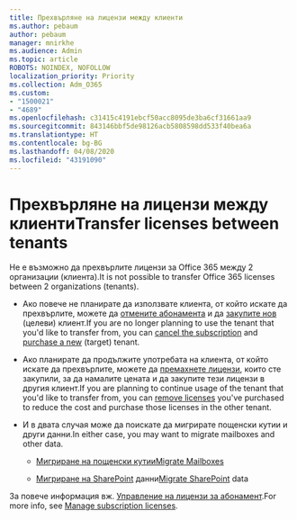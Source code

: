 ```yaml
---
title: Прехвърляне на лицензи между клиенти
ms.author: pebaum
author: pebaum
manager: mnirkhe
ms.audience: Admin
ms.topic: article
ROBOTS: NOINDEX, NOFOLLOW
localization_priority: Priority
ms.collection: Adm_O365
ms.custom:
- "1500021"
- "4689"
ms.openlocfilehash: c31415c4191ebcf50acc8095de3ba6cf31661aa9
ms.sourcegitcommit: 843146bbf5de98126acb5808598dd533f40bea6a
ms.translationtype: HT
ms.contentlocale: bg-BG
ms.lasthandoff: 04/08/2020
ms.locfileid: "43191090"
---
```

# <a name="transfer-licenses-between-tenants"></a><span data-ttu-id="01394-102">Прехвърляне на лицензи между клиенти</span><span class="sxs-lookup"><span data-stu-id="01394-102">Transfer licenses between tenants</span></span>

<span data-ttu-id="01394-103">Не е възможно да прехвърлите лицензи за Office 365 между 2 организации (клиента).</span><span class="sxs-lookup"><span data-stu-id="01394-103">It is not possible to transfer Office 365 licenses between 2 organizations (tenants).</span></span> 

- <span data-ttu-id="01394-104">Ако повече не планирате да използвате клиента, от който искате да прехвърлите, можете да [отмените абонамента](https://admin.microsoft.com/Adminportal/Home?source=applauncher#/subscriptions) и да [закупите нов](https://products.office.com/compare-all-microsoft-office-products-b?rtc=1&activetab=tab:primaryr2) (целеви) клиент.</span><span class="sxs-lookup"><span data-stu-id="01394-104">If you are no longer planning to use the tenant that you'd like to transfer from, you can [cancel the subscription](https://admin.microsoft.com/Adminportal/Home?source=applauncher#/subscriptions) and [purchase a new](https://products.office.com/compare-all-microsoft-office-products-b?rtc=1&activetab=tab:primaryr2) (target) tenant.</span></span>

- <span data-ttu-id="01394-105">Ако планирате да продължите употребата на клиента, от който искате да прехвърлите, можете да [премахнете лицензи](https://docs.microsoft.com/microsoft-365/commerce/licenses/buy-licenses?view=o365-worldwide), които сте закупили, за да намалите цената и да закупите тези лицензи в другия клиент.</span><span class="sxs-lookup"><span data-stu-id="01394-105">If you are planning to continue usage of the tenant that you'd like to transfer from, you can [remove licenses](https://docs.microsoft.com/microsoft-365/commerce/licenses/buy-licenses?view=o365-worldwide) you've purchased to reduce the cost and purchase those licenses in the other tenant.</span></span>

- <span data-ttu-id="01394-106">И в двата случая може да поискате да мигрирате пощенски кутии и други данни.</span><span class="sxs-lookup"><span data-stu-id="01394-106">In either case, you may want to migrate mailboxes and other data.</span></span>

    - [<span data-ttu-id="01394-107">Мигриране на пощенски кутии</span><span class="sxs-lookup"><span data-stu-id="01394-107">Migrate Mailboxes</span></span>](https://docs.microsoft.com/Exchange/mailbox-migration/migrate-mailboxes-across-tenants)

    - <span data-ttu-id="01394-108">[Мигриране на SharePoint](https://aka.ms/modernSpoAdminCenter/CloudContentMigrations) данни</span><span class="sxs-lookup"><span data-stu-id="01394-108">[Migrate SharePoint](https://aka.ms/modernSpoAdminCenter/CloudContentMigrations) data</span></span>

<span data-ttu-id="01394-109">За повече информация вж. [Управление на лицензи за абонамент](https://docs.microsoft.com/microsoft-365/commerce/licenses/buy-licenses?view=o365-worldwide).</span><span class="sxs-lookup"><span data-stu-id="01394-109">For more info, see [Manage subscription licenses](https://docs.microsoft.com/microsoft-365/commerce/licenses/buy-licenses?view=o365-worldwide).</span></span>

